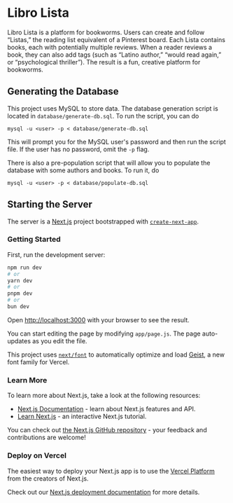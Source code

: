 # Libro Lista
Libro Lista is a platform for bookworms. Users can create and follow “Listas,” the reading list equivalent of a Pinterest board. Each Lista contains books, each with potentially multiple reviews. When a reader reviews a book, they can also add tags (such as “Latino author,” “would read again,” or “psychological thriller”). The result is a fun, creative platform for bookworms.


## Generating the Database
This project uses MySQL to store data. The database generation script is located in `database/generate-db.sql`. To run the script, you can do

```
mysql -u <user> -p < database/generate-db.sql
```
This will prompt you for the MySQL user's password and then run the script file. If the user has no password, omit the `-p` flag.

There is also a pre-population script that will allow you to populate the database with some authors and books. To run it, do
```
mysql -u <user> -p < database/populate-db.sql
```

## Starting the Server

The server is a [Next.js](https://nextjs.org) project bootstrapped with [`create-next-app`](https://github.com/vercel/next.js/tree/canary/packages/create-next-app).

### Getting Started

First, run the development server:

```bash
npm run dev
# or
yarn dev
# or
pnpm dev
# or
bun dev
```

Open [http://localhost:3000](http://localhost:3000) with your browser to see the result.

You can start editing the page by modifying `app/page.js`. The page auto-updates as you edit the file.

This project uses [`next/font`](https://nextjs.org/docs/app/building-your-application/optimizing/fonts) to automatically optimize and load [Geist](https://vercel.com/font), a new font family for Vercel.

### Learn More

To learn more about Next.js, take a look at the following resources:

- [Next.js Documentation](https://nextjs.org/docs) - learn about Next.js features and API.
- [Learn Next.js](https://nextjs.org/learn) - an interactive Next.js tutorial.

You can check out [the Next.js GitHub repository](https://github.com/vercel/next.js) - your feedback and contributions are welcome!

### Deploy on Vercel

The easiest way to deploy your Next.js app is to use the [Vercel Platform](https://vercel.com/new?utm_medium=default-template&filter=next.js&utm_source=create-next-app&utm_campaign=create-next-app-readme) from the creators of Next.js.

Check out our [Next.js deployment documentation](https://nextjs.org/docs/app/building-your-application/deploying) for more details.
